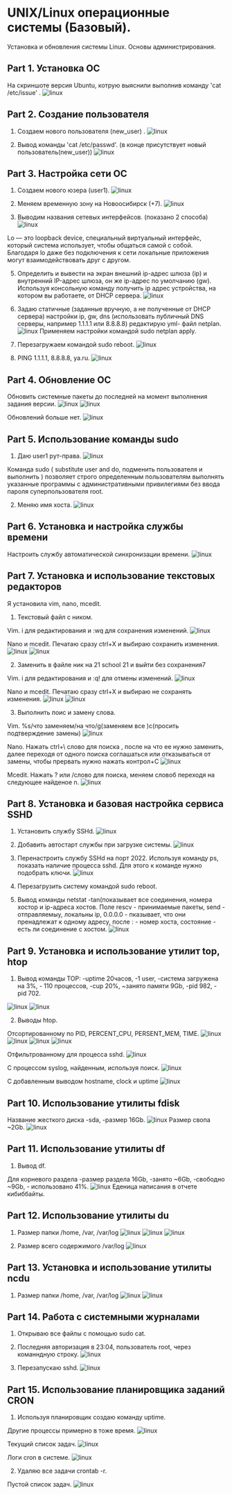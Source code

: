 # UNIX/Linux операционные системы (Базовый).

Установка и обновления системы Linux. Основы администрирования.

## Part 1. Установка ОС

На скриншоте версия Ubuntu, котрую выяснили выполнив команду  'cat /etc/issue' .
![linux](scrin/1.png)

## Part 2. Создание пользователя


1) Создаем нового пользователя (new_user) .
![linux](scrin/2.1.png)

2) Вывод команды 'cat /etc/passwd'. (в конце присутствует новый пользователь(new_user))
![linux](scrin/2.2.png)


## Part 3. Настройка сети ОС

1) Создаем нового юзера (user1).
![linux](scrin/3.1.png)

2) Меняем временную зону на Новоосибирск (+7).
![linux](scrin/3.3.png)

4) Выводим названия сетевых интерфейсов. (показано 2 способа)
![linux](scrin/3.4.png)

Lo — это loopback device, специальный виртуальный интерфейс, который система использует, чтобы общаться самой с собой. Благодаря lo даже без подключения к сети локальные приложения могут взаимодействовать друг с другом.

5) Определить и вывести на экран внешний ip-адрес шлюза (ip) и внутренний IP-адрес шлюза, он же ip-адрес по умолчанию (gw).
Используя консольную команду получить ip адрес устройства, на котором вы работаете, от DHCP сервера.
![linux](scrin/3.5.png)

6) Задаю статичные (заданные вручную, а не полученные от DHCP сервера) настройки ip, gw, dns (использовать публичный DNS серверы, например 1.1.1.1 или 8.8.8.8) редактирую yml- файл netplan.
![linux](scrin/3.6.png) 
Применяем настройки командой sudo netplan apply.

7) Перезагружаем  командой sudo reboot.
![linux](scrin/3.7.png) 

8) PING 1.1.1.1, 8.8.8.8, ya.ru.
![linux](scrin/3.8.png) 


## Part 4. Обновление ОС

Обновить системные пакеты до последней на момент выполнения задания версии.
![linux](scrin/4.1.png)
![linux](scrin/4.2.png)

Обновлений больше нет.
![linux](scrin/4.3.png)


## Part 5. Использование команды sudo

 1) Даю user1 рут-права.
 ![linux](scrin/5.png)
 
 Команда sudo ( substitute user and do, подменить пользователя и выполнить ) позволяет строго определенным пользователям выполнять указанные программы с административными привилегиями без ввода пароля суперпользователя root.
 
 2) Меняю имя хоста.
 ![linux](scrin/5.2.png)

## Part 6. Установка и настройка службы времени

Настроить службу автоматической синхронизации времени.
![linux](scrin/6.png)

## Part 7. Установка и использование текстовых редакторов

Я установила  vim, nano, mcedit.

1) Текстовый файл с ником.

 Vim.  i для редактирования и :wq для сохранения изменений.
 ![linux](scrin/7.1.png)
 
 Nano и  mcedit. Печатаю сразу ctrl+X и выбираю сохранить изменения.
 ![linux](scrin/7.2.png)
 ![linux](scrin/7.3.png)
 
 2) Заменить в файле ник на 21 school 21 и выйти без сохранения7
 
 Vim.  i для редактирования и :q! для отмены изменений.
 ![linux](scrin/7.4.png)
 
 Nano и  mcedit. Печатаю сразу ctrl+X и выбираю не сохранять изменения.
 ![linux](scrin/7.5.png)
 ![linux](scrin/7.6.png)
 
 3) Выполнить поис и замену слова.
 
 Vim. %s/что заменяем/на что/g(заменяем все )c(просить подтверждение замены)
 ![linux](scrin/7.7.png)
 
 Nano. Нажать ctrl+\  слово для поиска , после на что ее нужно заменить, далее переходя от одного поиска соглашаться или отказываться от замены, чтобы прервать нужно нажать контрол+С
 ![linux](scrin/7.8.png)
 
 Mcedit. Нажать ? или /слово для поиска, меняем словоб переходя на следующее найденое n.
 ![linux](scrin/7.9.png)

## Part 8. Установка и базовая настройка сервиса SSHD

1) Установить службу SSHd.
![linux](scrin/8.1.png)

2) Добавить автостарт службы при загрузке системы.
![linux](scrin/8.2.png)

3) Перенастроить службу SSHd на порт 2022.
Используя команду ps, показать наличие процесса sshd. Для этого к команде нужно подобрать ключи.
![linux](scrin/8.3.png)

4) Перезагрузить систему командой  sudo reboot.

5) Вывод команды netstat -tan(показывает все соединения, номера хостор и ip-адреса хостов. Поле rescv - принимаемые пакеты, send - отправляемыу, локальны ip, 0.0.0.0 - пказывает, что они пренадлежат к одному адресу, после : - номер хоста, состояние - есть ли соединение с хостом. 
![linux](scrin/8.4.png)

## Part 9. Установка и использование утилит top, htop

1) Вывод команды  TOP: -uptime 20часов, -1 user, -система загружена на 3%, - 110 процессов, -cup 20%, ~занято памяти 9Gb, -pid 982, -pid 702.

![linux](scrin/9.1.png)
![linux](scrin/9.2.png)

2) Выводы htop.

Oтсортированному по PID, PERCENT_CPU, PERSENT_MEM, TIME.
![linux](scrin/9.3.png)
![linux](scrin/9.4.png)
![linux](scrin/9.5.png)
![linux](scrin/9.6.png)

Oтфильтрованному для процесса sshd.
![linux](scrin/9.7.png)

C процессом syslog, найденным, используя поиск.
![linux](scrin/9.8.png)

C добавленным выводом hostname, clock и uptime
![linux](scrin/9.9.png)

## Part 10. Использование утилиты fdisk

Название жесткого диска -sda, -размер 16Gb.
![linux](scrin/10.1.png)
Размер свопа ~2Gb.
![linux](scrin/10.2.png)

## Part 11. Использование утилиты df

1) Вывод df.

Для корневого раздела  -размер раздела 16Gb, -занято  ~6Gb, -свободно ~9Gb, - использовано 41%.
![linux](scrin/11.1.png)
Еденица написания в отчете кибиббайты.

## Part 12. Использование утилиты du

1) Размер папки /home,  /var,  /var/log
![linux](scrin/12.1.png)
![linux](scrin/12.2.png)
![linux](scrin/12.3.png)

2) Размер всего содержимого /var/log
![linux](scrin/12.4.png)


## Part 13. Установка и использование утилиты ncdu

1) Размер папки /home,  /var,  /var/log
![linux](scrin/13.1.png)
![linux](scrin/13.2.png)

## Part 14. Работа с системными журналами

1) Oткрываю все файлы с помощью  sudo cat.

2) Последняя авторизация в 23:04, пользователь root, через команндную строку.
![linux](scrin/14.1.png)

3) Перезапускаю sshd.
![linux](scrin/14.2.png)

## Part 15. Использование планировщика заданий CRON

1)  Используя планировщик создаю команду uptime.

 Другие процессы примерно в тоже время.
![linux](scrin/15.1.png)

Текущий список задач.
![linux](scrin/15.2.png)

Логи cron в системе.
![linux](scrin/15.4.png)

2)  Удаляю все задачи crontab -r. 

Пустой список задач.
![linux](scrin/15.3.png)
